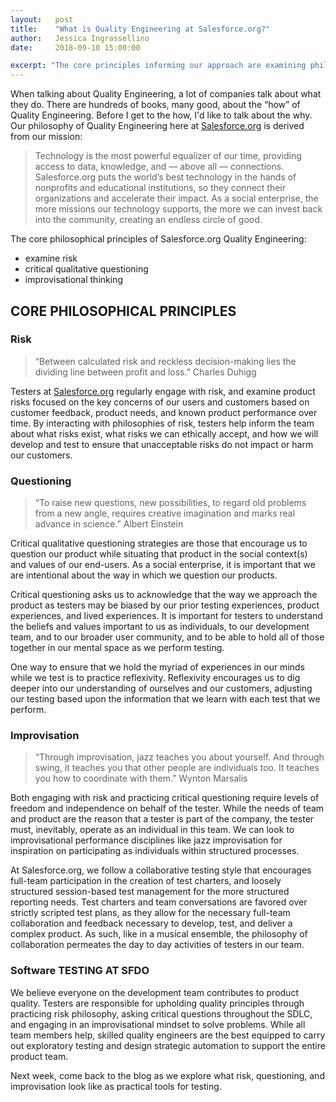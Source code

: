 ```yaml
---
layout:   post
title:    "What is Quality Engineering at Salesforce.org?"
author:   Jessica Ingrassellino
date:     2018-09-10 15:00:00

excerpt: "The core principles informing our approach are examining philosophies of risk, critical qualitative questioning, and improvisational thinking to find and help solve software problems."
---
```



When talking about Quality Engineering, a lot of companies talk about what they do. There are hundreds of books, many good, about the “how” of Quality Engineering. Before I get to the how, I'd like to talk about the why. Our philosophy of Quality Engineering here at [Salesforce.org](http://salesforce.org/) is derived from our mission:


> Technology is the most powerful equalizer of our time, providing access to data, knowledge, and — above all — connections. Salesforce.org puts the world’s best technology in the hands of nonprofits and educational institutions, so they connect their organizations and accelerate their impact. As a social enterprise, the more missions our technology supports, the more we can invest back into the community, creating an endless circle of good.

 
The core philosophical principles of Salesforce.org Quality Engineering: 
* examine risk
* critical qualitative questioning
* improvisational thinking 

## CORE PHILOSOPHICAL PRINCIPLES

### Risk

> “Between calculated risk and reckless decision-making lies the dividing line between profit and loss.” Charles Duhigg


Testers at [Salesforce.org](http://salesforce.org/) regularly engage with risk, and examine product risks focused on the key concerns of our users and customers based on customer feedback, product needs, and known product performance over time. By interacting  with philosophies of risk, testers help inform the team about what risks exist, what risks we can ethically accept, and how we will develop and test to ensure that unacceptable risks do not impact or harm our customers.

### Questioning

> “To raise new questions, new possibilities, to regard old problems from a new angle, requires creative imagination and marks real advance in science.” Albert Einstein


Critical qualitative questioning strategies are those that encourage us to question our product while situating that product in the social context(s) and values of our end-users. As a social enterprise, it is important that we are intentional about the way in which we question our products. 

Critical questioning asks us to acknowledge that the way we approach the product as testers may be biased by our prior testing experiences, product experiences, and lived experiences. It is important for testers to understand the beliefs and values important to us as individuals, to our development team, and to our broader user community, and to be able to hold all of those together in our mental space as we perform testing.

One way to ensure that we hold the myriad of experiences in our minds while we test is to practice reflexivity. Reflexivity encourages us to dig deeper into our understanding of ourselves and our customers, adjusting our testing based upon the information that we learn with each test that we perform.

### Improvisation

> “Through improvisation, jazz teaches you about yourself. And through swing, it teaches you that other people are individuals too. It teaches you how to coordinate with them.” Wynton Marsalis


Both engaging with risk and practicing critical questioning require levels of freedom and independence on behalf of the tester. While the needs of team and product are the reason that a tester is part of the company, the tester must, inevitably, operate as an individual in this team. We can look to improvisational performance disciplines like jazz improvisation for inspiration on participating as individuals within structured processes. 

At Salesforce.org, we follow a collaborative testing style that encourages full-team participation in the creation of test charters, and  loosely structured session-based test management for the more structured reporting needs. Test charters and team conversations are favored over strictly scripted test plans, as they allow for the necessary full-team collaboration and feedback necessary to develop, test, and deliver a complex product. As such, like in a musical ensemble, the philosophy of collaboration permeates the day to day activities of testers in our team.


### Software TESTING AT SFDO

We believe everyone on the development team contributes to product quality. Testers are responsible for upholding quality principles through practicing risk philosophy, asking critical questions throughout the SDLC, and engaging in an improvisational mindset to solve problems. While all team members help, skilled quality engineers are the best equipped to carry out exploratory testing and design strategic automation to support the entire product team.

Next week, come back to the blog as we explore what risk, questioning, and improvisation look like as practical tools for testing.



